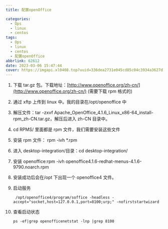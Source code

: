```yaml
---
title: 配置openOffice

categories:
  - Ops
  - linux
  - centos
tags:
  - Ops
  - linux
  - centos
  - 配置openOffice
abbrlink: 62612
date: 2023-03-06 15:47:44
cover: https://imgapi.xl0408.top?uuid=336dea2731e045cd85c04c3934a3627d
---
```


1.  下载 tar.gz 包。下载地址：[http://www.openoffice.org/zh-cn/](http://www.openoffice.org/zh-cn/) (需要下载 rpm 格式的)

2.  通过 xftp 上传到 linux 中。我的目录在/opt/openoffice 中
3.  解压文件：tar -zxvf Apache_OpenOffice_4.1.6_Linux_x86-64_install-rpm_zh-CN.tar.gz，解压后进入 zh-CN 目录中。
4.  cd RPMS/ 里面都是 rpm 文件，我们需要安装这些文件
5.  安装 rpm 文件： rpm -ivh \*.rpm
6.  进入 desktop-integration/目录：cd desktop-integration/
7.  安装 openoffice:rpm -ivh openoffice4.1.6-redhat-menus-4.1.6-9790.noarch.rpm
8.  安装成功后会在/opt 下出现一个 openoffice4 文件。
9.  启动服务

    ```shell
     /opt/openoffice4/program/soffice -headless -accept="socket,host=127.0.0.1,port=8100;urp;" -nofirststartwizard
    ```

10. 查看启动状态
    ```shell
    ps -ef|grep openofficenetstat -lnp |grep 8100
    ```